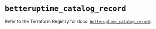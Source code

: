 # `betteruptime_catalog_record`

Refer to the Terraform Registry for docs: [`betteruptime_catalog_record`](https://registry.terraform.io/providers/betterstackhq/better-uptime/0.20.4/docs/resources/betteruptime_catalog_record).
